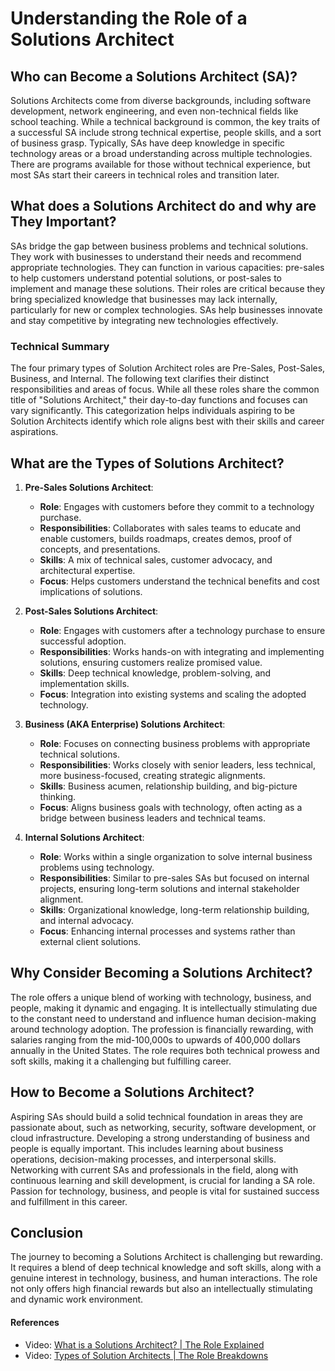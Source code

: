 # Understanding the Role of a Solutions Architect

## Who can Become a Solutions Architect (SA)?

Solutions Architects come from diverse backgrounds, including software development, network engineering, and even non-technical fields like school teaching. While a technical background is common, the key traits of a successful SA include strong technical expertise, people skills, and a sort of business grasp. Typically, SAs have deep knowledge in specific technology areas or a broad understanding across multiple technologies. There are programs available for those without technical experience, but most SAs start their careers in technical roles and transition later.

## What does a Solutions Architect do and why are They Important?

SAs bridge the gap between business problems and technical solutions. They work with businesses to understand their needs and recommend appropriate technologies. They can function in various capacities: pre-sales to help customers understand potential solutions, or post-sales to implement and manage these solutions. Their roles are critical because they bring specialized knowledge that businesses may lack internally, particularly for new or complex technologies. SAs help businesses innovate and stay competitive by integrating new technologies effectively.

### Technical Summary

The four primary types of Solution Architect roles are Pre-Sales, Post-Sales, Business, and Internal. The following text clarifies their distinct responsibilities and areas of focus. While all these roles share the common title of "Solutions Architect," their day-to-day functions and focuses can vary significantly. This categorization helps individuals aspiring to be Solution Architects identify which role aligns best with their skills and career aspirations.

## What are the Types of Solutions Architect?

1. **Pre-Sales Solutions Architect**:
    - **Role**: Engages with customers before they commit to a technology purchase.
    - **Responsibilities**: Collaborates with sales teams to educate and enable customers, builds roadmaps, creates demos, proof of concepts, and presentations.
    - **Skills**: A mix of technical sales, customer advocacy, and architectural expertise.
    - **Focus**: Helps customers understand the technical benefits and cost implications of solutions.

2. **Post-Sales Solutions Architect**:
    - **Role**: Engages with customers after a technology purchase to ensure successful adoption.
    - **Responsibilities**: Works hands-on with integrating and implementing solutions, ensuring customers realize promised value.
    - **Skills**: Deep technical knowledge, problem-solving, and implementation skills.
    - **Focus**: Integration into existing systems and scaling the adopted technology.

3. **Business (AKA Enterprise) Solutions Architect**:
    - **Role**: Focuses on connecting business problems with appropriate technical solutions.
    - **Responsibilities**: Works closely with senior leaders, less technical, more business-focused, creating strategic alignments.
    - **Skills**: Business acumen, relationship building, and big-picture thinking.
    - **Focus**: Aligns business goals with technology, often acting as a bridge between business leaders and technical teams.

4. **Internal Solutions Architect**:
    - **Role**: Works within a single organization to solve internal business problems using technology.
    - **Responsibilities**: Similar to pre-sales SAs but focused on internal projects, ensuring long-term solutions and internal stakeholder alignment.
    - **Skills**: Organizational knowledge, long-term relationship building, and internal advocacy.
    - **Focus**: Enhancing internal processes and systems rather than external client solutions.

## Why Consider Becoming a Solutions Architect?

The role offers a unique blend of working with technology, business, and people, making it dynamic and engaging. It is intellectually stimulating due to the constant need to understand and influence human decision-making around technology adoption. The profession is financially rewarding, with salaries ranging from the mid-100,000s to upwards of 400,000 dollars annually in the United States. The role requires both technical prowess and soft skills, making it a challenging but fulfilling career.

## How to Become a Solutions Architect?

Aspiring SAs should build a solid technical foundation in areas they are passionate about, such as networking, security, software development, or cloud infrastructure. Developing a strong understanding of business and people is equally important. This includes learning about business operations, decision-making processes, and interpersonal skills. Networking with current SAs and professionals in the field, along with continuous learning and skill development, is crucial for landing a SA role. Passion for technology, business, and people is vital for sustained success and fulfillment in this career.

## Conclusion
The journey to becoming a Solutions Architect is challenging but rewarding. It requires a blend of deep technical knowledge and soft skills, along with a genuine interest in technology, business, and human interactions. The role not only offers high financial rewards but also an intellectually stimulating and dynamic work environment.

#### References

- Video: [What is a Solutions Architect? | The Role Explained](https://www.youtube.com/watch?v=WI5XaZcEoJI&t=54s)
- Video: [Types of Solution Architects | The Role Breakdowns](https://www.youtube.com/watch?v=fbuV6S_cNto)